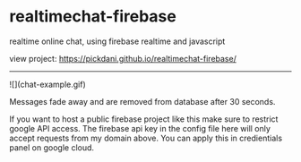 # realtimechat-firebase
realtime online chat, using firebase realtime and javascript

view project: https://pickdani.github.io/realtimechat-firebase/
<hr>
![](chat-example.gif)  

Messages fade away and are removed from database after 30 seconds.  

If you want to host a public firebase project like this make sure to restrict google API access. The firebase api key in the config file here will only accept requests from my domain above. You can apply this in credientials panel on google cloud.

